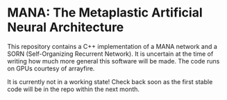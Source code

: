 MANA: The Metaplastic Artificial Neural Architecture
=========================================================

This repository contains a C++ implementation of a MANA network and a SORN (Self-Organizing Recurrent Network). It is uncertain at the time of writing how much more general this software will be made. The code runs on GPUs courtesy of arrayfire. 

It is currently not in a working state! Check back soon as the first stable code will be in the repo within the next month. 
